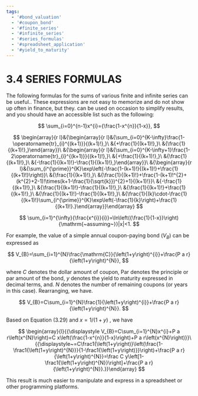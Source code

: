 ```yaml
---
tags:
  - '#bond_valuation'
  - '#coupon_bond'
  - '#finite_series'
  - '#infinite_series'
  - '#series_formulas'
  - '#spreadsheet_application'
  - '#yield_to_maturity'
---
```

# 3.4 SERIES FORMULAS

The following formulas for the sums of various finite and infinite series can be useful.. These expressions are not easy to memorize and do not show up often in finance, but they. can be used on occasion to simplify results, and you should have an accessible list such as the following:

$$
\sum_{i=0}^{n-1}x^{i}={\frac{1-x^{n}}{1-x}},
$$

$$
\begin{array}{r l}&{\begin{array}{r l}&{\sum_{i=0}^{K-\infty}\frac{1-\operatorname{tr}_{i}^{(k+1)}}{(k+1)!},}\ &{+\frac{1}{(k+1)!},}\ &{\frac{1}{(k+1)!},}\end{array}}\ &{\begin{array}{r l}&{\sum_{i=0}^{K-\infty+1}\frac{1-2\operatorname{tr}_{i}^{(k+1)}}{(k+1)!},}\ &{+\frac{1}{(k+1)!},}\ &{\frac{1}{(k+1)!},}\ &{-\frac{1}{(k+1)!}-\frac{1}{(k+1)!},}\end{array}}\ &{\begin{array}{r l}&{\sum_{i^{\prime}}^{K}\exp\left(-\frac{1-(k+1)!}{(k+1)!}+\frac{1}{(k+1)!}\right)}\ &{\frac{1}{(k+1)!},}\ &{\frac{1}{(k+1)!}+\frac{1-(k+1)!^{2}+(k^{2}+2-1)!\times(k+1-\frac{1}{\sqrt{k}})^{2}+1}{(k+1)!}}\ &{-\frac{1}{(k+1)!},}\ &{\frac{1}{(k+1)!}-\frac{1}{(k+1)!},}\ &{\frac{1}{(k+1)!}+\frac{1}{(k+1)!},}\ &{\frac{1}{(k+1)!}-\frac{1}{(k+1)!},}\ &{\frac{1}{(k}\cdot-\frac{1}{(k+1)!}\sum_{i^{\prime}}^{K}\exp\left(-\frac{1}{k}\right)+\frac{1}{(k+1)!}.}\end{array}}\end{array}
$$

$$
\sum_{i=1}^{\infty}{\frac{x^{i}}{i}}=\ln\left({\frac{1}{1-x}}\right){\mathrm{~assuming~}}|x|<1.
$$

For example, the value of a simple annual coupon-paying bond $\left(V_{B}\right)$ can be expressed as

$$
V_{B}=\sum_{i=1}^{N}\frac{\mathrm{C}}{\left(1+y\right)^{i}}+\frac{P a r}{\left(1+y\right)^{N}},
$$

where $C$ denotes the dollar amount of coupon, Par denotes the principle or par amount of the bond, $y$ denotes the yield to maturity expressed in decimal terms, and. $N$ denotes the number of remaining coupons (or years in this case). Rearranging, we have.

$$
V_{B}=C\sum_{i=1}^{N}\frac{1}{\left(1+y\right)^{i}}+\frac{P a r}{\left(1+y\right)^{N}}.
$$

Based on Equation (3.29) and $x=1/\left(1+y\right)$ , we have

$$
\begin{array}{l}{{\displaystyle V_{B}=C\sum_{i=1}^{N}x^{i}+P a r\left(x^{N}\right)=C x\left(\frac{1-x^{n}}{1-x}\right)+P a r\left(x^{N}\right)}}\ {{\displaystyle~=C\frac1{\left(1+y\right)}\left(\frac{1-\frac1{\left(1+y\right)^{N}}}{1-\frac1{\left(1+y\right)}}\right)+\frac{P a r}{\left(1+y\right)^{N}}=\frac C y\left[1-\frac1{\left(1+y\right)^{N}}\right]+\frac{P a r}{\left(1+y\right)^{N}}.}}\end{array}
$$

This result is much easier to manipulate and express in a spreadsheet or other programming platforms.

